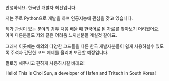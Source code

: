 안녕하세요. 한국인 개발자 최선입니다.

저는 주로 Python으로 개발을 하며 인공지능에 관심을 갖고 있습니다.

제가 관심이 있는 분야의 경우 처음 배울 때 한국어로 된 자료를 찾아보기 어려웠어요. 아마 다른분들도 저와 같은 어려움 느끼신분들 계실것 같아요.

그래서 이곳에는 해외의 다양한 코드들을 다른 한국 개발자분들이 쉽게 사용하실수 있도록 주석과 간단한 코드 예제를 올리며 보관할 예정입니다.

팔로잉 해주시고 편하게 사용하시길 바래요!

Hello! This is Choi Sun, a developer of Hafen and Tritech in South Korea!
